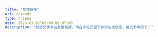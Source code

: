 ```yaml
---
title: "友情链接"
url: friends
Type: friend
date: 2023-01-01T08:00:00-07:00
Description: "如想交换本站友情链接，请在评论区留下你的站点信息，格式参考如下："
---
```


